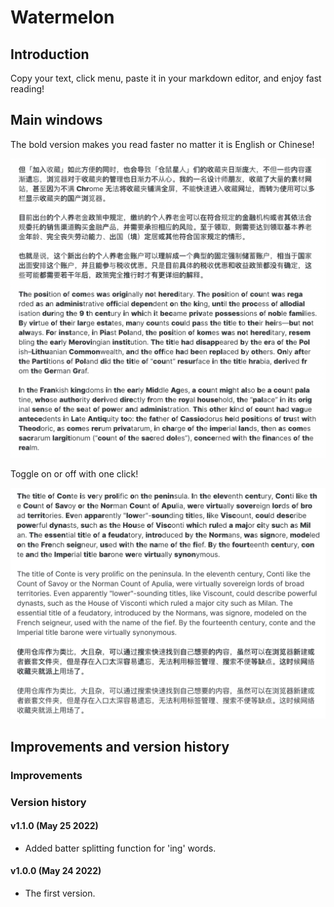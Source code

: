 # Watermelon
## Introduction

Copy your text, click menu, paste it in your markdown editor, and enjoy fast reading!

## Main windows
The bold version makes you read faster no matter it is English or Chinese!

![main1](https://github.com/Ryan-the-hito/Watermelon/raw/main/img/main1.png)

Toggle on or off with one click!

![main2](https://github.com/Ryan-the-hito/Watermelon/raw/main/img/main2.png)

## Improvements and version history
### Improvements
### Version history
#### v1.1.0 (May 25 2022)
- Added batter splitting function for 'ing' words.

#### v1.0.0 (May 24 2022)

- The first version.
